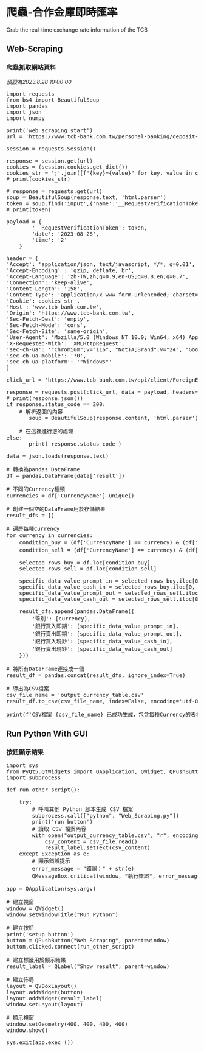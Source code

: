 # 爬蟲-合作金庫即時匯率
Grab the real-time exchange rate information of the TCB

## Web-Scraping  
### 爬蟲抓取網站資料  
_預設為2023.8.28 10:00:00_  
<pre>
import requests
from bs4 import BeautifulSoup
import pandas
import json
import numpy

print('web scraping start')
url = 'https://www.tcb-bank.com.tw/personal-banking/deposit-exchange/exchange-rate/spot'

session = requests.Session()

response = session.get(url)
cookies = (session.cookies.get_dict())
cookies_str = ';'.join([f"{key}={value}" for key, value in cookies.items()])
# print(cookies_str)

# response = requests.get(url)
soup = BeautifulSoup(response.text, 'html.parser') 
token = soup.find('input',{'name':'__RequestVerificationToken'}).get('value')
# print(token)

payload = {
        '__RequestVerificationToken': token,
        'date': '2023-08-28',
        'time': '2'
    }

header = {
'Accept': 'application/json, text/javascript, */*; q=0.01',
'Accept-Encoding' : 'gzip, deflate, br',
'Accept-Language': 'zh-TW,zh;q=0.9,en-US;q=0.8,en;q=0.7',
'Connection': 'keep-alive',
'Content-Length': '158',
'Content-Type': 'application/x-www-form-urlencoded; charset=UTF-8',
'Cookie': cookies_str ,
'Host': 'www.tcb-bank.com.tw',
'Origin': 'https://www.tcb-bank.com.tw',
'Sec-Fetch-Dest': 'empty',
'Sec-Fetch-Mode': 'cors',
'Sec-Fetch-Site': 'same-origin',
'User-Agent': 'Mozilla/5.0 (Windows NT 10.0; Win64; x64) AppleWebKit/537.36 (KHTML, like Gecko) Chrome/116.0.0.0 Safari/537.36',
'X-Requested-With': 'XMLHttpRequest',
'sec-ch-ua': '"Chromium";v="116", "Not)A;Brand";v="24", "Google Chrome";v="116"',
'sec-ch-ua-mobile': '?0',
'sec-ch-ua-platform': '"Windows"'
}

click_url = 'https://www.tcb-bank.com.tw/api/client/ForeignExchange/GetSpotForeignExchangeSpecific'

response = requests.post(click_url, data = payload, headers= header)
# print(response.json())
if response.status_code == 200:
    # 解析返回的內容
       soup = BeautifulSoup(response.content, 'html.parser')
    
    # 在這裡進行您的處理
else:
       print( response.status_code )

data = json.loads(response.text)

# 轉換為pandas DataFrame
df = pandas.DataFrame(data['result'])

# 不同的Currency種類
currencies = df['CurrencyName'].unique()

# 創建一個空的DataFrame用於存儲結果
result_dfs = []

# 遍歷每種Currency
for currency in currencies:
    condition_buy = (df['CurrencyName'] == currency) & (df['Type'] == '買入')
    condition_sell = (df['CurrencyName'] == currency) & (df['Type'] == '賣出')
    
    selected_rows_buy = df.loc[condition_buy]
    selected_rows_sell = df.loc[condition_sell]
    
    specific_data_value_prompt_in = selected_rows_buy.iloc[0, selected_rows_buy.columns.get_loc('PromptExchange')]
    specific_data_value_cash_in = selected_rows_buy.iloc[0, selected_rows_buy.columns.get_loc('CashExchange')]
    specific_data_value_prompt_out = selected_rows_sell.iloc[0, selected_rows_sell.columns.get_loc('PromptExchange')]
    specific_data_value_cash_out = selected_rows_sell.iloc[0, selected_rows_sell.columns.get_loc('CashExchange')]
    
    result_dfs.append(pandas.DataFrame({
        '幣別': [currency],
        '銀行買入即期': [specific_data_value_prompt_in],
        '銀行賣出即期': [specific_data_value_prompt_out],
        '銀行買入現鈔': [specific_data_value_cash_in],
        '銀行賣出現鈔': [specific_data_value_cash_out]
    }))

# 將所有DataFrame連接成一個
result_df = pandas.concat(result_dfs, ignore_index=True)

# 導出為CSV檔案
csv_file_name = 'output_currency_table.csv'
result_df.to_csv(csv_file_name, index=False, encoding='utf-8')

print(f'CSV檔案 {csv_file_name} 已成功生成，包含每種Currency的表格。')
</pre>  
## Run Python With GUI
### 按鈕顯示結果
<pre>
import sys
from PyQt5.QtWidgets import QApplication, QWidget, QPushButton, QLabel, QVBoxLayout, QMessageBox
import subprocess

def run_other_script():
    
    try:
        # 呼叫其他 Python 腳本生成 CSV 檔案
        subprocess.call(["python", "Web_Scraping.py"])
        print('run button')
        # 讀取 CSV 檔案內容
        with open("output_currency_table.csv", "r", encoding= 'utf-8' ) as csv_file:
            csv_content = csv_file.read()
            result_label.setText(csv_content)
    except Exception as e:
        # 顯示錯誤提示
        error_message = "錯誤：" + str(e)
        QMessageBox.critical(window, "執行錯誤", error_message)

app = QApplication(sys.argv)

# 建立視窗
window = QWidget()
window.setWindowTitle("Run Python")

# 建立按鈕
print('setup button')
button = QPushButton("Web Scraping", parent=window)
button.clicked.connect(run_other_script)

# 建立標籤用於顯示結果
result_label = QLabel("Show result", parent=window)

# 建立佈局
layout = QVBoxLayout()
layout.addWidget(button)
layout.addWidget(result_label)
window.setLayout(layout)

# 顯示視窗
window.setGeometry(400, 400, 400, 400)
window.show()

sys.exit(app.exec_())
</pre>


